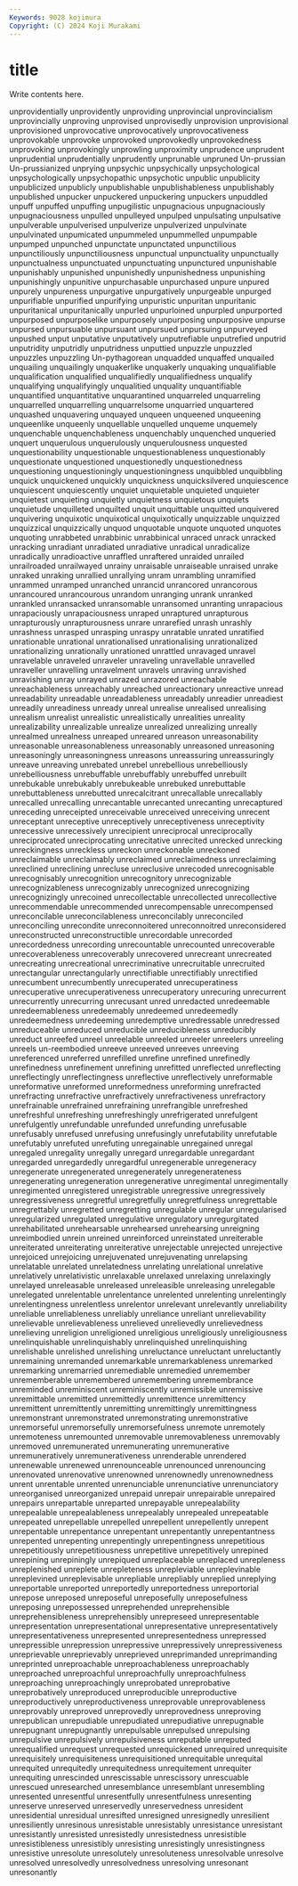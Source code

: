 ```yaml
---
Keywords: 9028 kojimura
Copyright: (C) 2024 Koji Murakami
---
```


# title

Write contents here.



unprovidentially unprovidently unproviding
unprovincial unprovincialism unprovincially unproving unprovised unprovisedly unprovision unprovisional unprovisioned unprovocative
unprovocatively unprovocativeness unprovokable unprovoke unprovoked unprovokedly unprovokedness unprovoking unprovokingly unprowling
unproximity unprudence unprudent unprudential unprudentially unprudently unprunable unpruned Un-prussian Un-prussianized
unprying unpsychic unpsychically unpsychological unpsychologically unpsychopathic unpsychotic unpublic unpublicity unpublicized
unpublicly unpublishable unpublishableness unpublishably unpublished unpucker unpuckered unpuckering unpuckers unpuddled
unpuff unpuffed unpuffing unpugilistic unpugnacious unpugnaciously unpugnaciousness unpulled unpulleyed unpulped
unpulsating unpulsative unpulverable unpulverised unpulverize unpulverized unpulvinate unpulvinated unpumicated unpummeled
unpummelled unpumpable unpumped unpunched unpunctate unpunctated unpunctilious unpunctiliously unpunctiliousness unpunctual
unpunctuality unpunctually unpunctualness unpunctuated unpunctuating unpunctured unpunishable unpunishably unpunished unpunishedly
unpunishedness unpunishing unpunishingly unpunitive unpurchasable unpurchased unpure unpured unpurely unpureness
unpurgative unpurgatively unpurgeable unpurged unpurifiable unpurified unpurifying unpuristic unpuritan unpuritanic
unpuritanical unpuritanically unpurled unpurloined unpurpled unpurported unpurposed unpurposelike unpurposely unpurposing
unpurposive unpurse unpursed unpursuable unpursuant unpursued unpursuing unpurveyed unpushed unput
unputative unputatively unputrefiable unputrefied unputrid unputridity unputridly unputridness unputtied unpuzzle
unpuzzled unpuzzles unpuzzling Un-pythagorean unquadded unquaffed unquailed unquailing unquailingly unquakerlike
unquakerly unquaking unqualifiable unqualification unqualified unqualifiedly unqualifiedness unqualify unqualifying unqualifyingly
unqualitied unquality unquantifiable unquantified unquantitative unquarantined unquarreled unquarreling unquarrelled unquarrelling
unquarrelsome unquarried unquartered unquashed unquavering unquayed unqueen unqueened unqueening unqueenlike
unqueenly unquellable unquelled unqueme unquemely unquenchable unquenchableness unquenchably unquenched unqueried
unquert unquerulous unquerulously unquerulousness unquested unquestionability unquestionable unquestionableness unquestionably unquestionate
unquestioned unquestionedly unquestionedness unquestioning unquestioningly unquestioningness unquibbled unquibbling unquick unquickened
unquickly unquickness unquicksilvered unquiescence unquiescent unquiescently unquiet unquietable unquieted unquieter
unquietest unquieting unquietly unquietness unquietous unquiets unquietude unquilleted unquilted unquit
unquittable unquitted unquivered unquivering unquixotic unquixotical unquixotically unquizzable unquizzed unquizzical
unquizzically unquod unquotable unquote unquoted unquotes unquoting unrabbeted unrabbinic unrabbinical
unraced unrack unracked unracking unradiant unradiated unradiative unradical unradicalize unradically
unradioactive unraffled unraftered unraided unrailed unrailroaded unrailwayed unrainy unraisable unraiseable
unraised unrake unraked unraking unrallied unrallying unram unrambling unramified unrammed
unramped unranched unrancid unrancored unrancorous unrancoured unrancourous unrandom unranging unrank
unranked unrankled unransacked unransomable unransomed unranting unrapacious unrapaciously unrapaciousness unraped
unraptured unrapturous unrapturously unrapturousness unrare unrarefied unrash unrashly unrashness unrasped
unrasping unraspy unratable unrated unratified unrationable unrational unrationalised unrationalising unrationalized
unrationalizing unrationally unrationed unrattled unravaged unravel unravelable unraveled unraveler unraveling
unravellable unravelled unraveller unravelling unravelment unravels unraving unravished unravishing unray
unrayed unrazed unrazored unreachable unreachableness unreachably unreached unreactionary unreactive unread
unreadability unreadable unreadableness unreadably unreadier unreadiest unreadily unreadiness unready unreal
unrealise unrealised unrealising unrealism unrealist unrealistic unrealistically unrealities unreality unrealizability
unrealizable unrealize unrealized unrealizing unreally unrealmed unrealness unreaped unreared unreason
unreasonability unreasonable unreasonableness unreasonably unreasoned unreasoning unreasoningly unreasoningness unreasons unreassuring
unreassuringly unreave unreaving unrebated unrebel unrebellious unrebelliously unrebelliousness unrebuffable unrebuffably
unrebuffed unrebuilt unrebukable unrebukably unrebukeable unrebuked unrebuttable unrebuttableness unrebutted unrecalcitrant
unrecallable unrecallably unrecalled unrecalling unrecantable unrecanted unrecanting unrecaptured unreceding unreceipted
unreceivable unreceived unreceiving unrecent unreceptant unreceptive unreceptively unreceptiveness unreceptivity unrecessive
unrecessively unrecipient unreciprocal unreciprocally unreciprocated unreciprocating unrecitative unrecited unrecked unrecking
unreckingness unreckless unreckon unreckonable unreckoned unreclaimable unreclaimably unreclaimed unreclaimedness unreclaiming
unreclined unreclining unrecluse unreclusive unrecoded unrecognisable unrecognisably unrecognition unrecognitory unrecognizable
unrecognizableness unrecognizably unrecognized unrecognizing unrecognizingly unrecoined unrecollectable unrecollected unrecollective unrecommendable
unrecommended unrecompensable unrecompensed unreconcilable unreconcilableness unreconcilably unreconciled unreconciling unrecondite unreconnoitered
unreconnoitred unreconsidered unreconstructed unreconstructible unrecordable unrecorded unrecordedness unrecording unrecountable unrecounted
unrecoverable unrecoverableness unrecoverably unrecovered unrecreant unrecreated unrecreating unrecreational unrecriminative unrecruitable
unrecruited unrectangular unrectangularly unrectifiable unrectifiably unrectified unrecumbent unrecumbently unrecuperated unrecuperatiness
unrecuperative unrecuperativeness unrecuperatory unrecuring unrecurrent unrecurrently unrecurring unrecusant unred unredacted
unredeemable unredeemableness unredeemably unredeemed unredeemedly unredeemedness unredeeming unredemptive unredressable unredressed
unreduceable unreduced unreducible unreducibleness unreducibly unreduct unreefed unreel unreelable unreeled
unreeler unreelers unreeling unreels un-reembodied unreeve unreeved unreeves unreeving unreferenced
unreferred unrefilled unrefine unrefined unrefinedly unrefinedness unrefinement unrefining unrefitted unreflected
unreflecting unreflectingly unreflectingness unreflective unreflectively unreformable unreformative unreformed unreformedness unreforming
unrefracted unrefracting unrefractive unrefractively unrefractiveness unrefractory unrefrainable unrefrained unrefraining unrefrangible
unrefreshed unrefreshful unrefreshing unrefreshingly unrefrigerated unrefulgent unrefulgently unrefundable unrefunded unrefunding
unrefusable unrefusably unrefused unrefusing unrefusingly unrefutability unrefutable unrefutably unrefuted unrefuting
unregainable unregained unregal unregaled unregality unregally unregard unregardable unregardant unregarded
unregardedly unregardful unregenerable unregeneracy unregenerate unregenerated unregenerately unregenerateness unregenerating unregeneration
unregenerative unregimental unregimentally unregimented unregistered unregistrable unregressive unregressively unregressiveness unregretful
unregretfully unregretfulness unregrettable unregrettably unregretted unregretting unregulable unregular unregularised unregularized
unregulated unregulative unregulatory unregurgitated unrehabilitated unrehearsable unrehearsed unrehearsing unreigning unreimbodied
unrein unreined unreinforced unreinstated unreiterable unreiterated unreiterating unreiterative unrejectable unrejected
unrejective unrejoiced unrejoicing unrejuvenated unrejuvenating unrelapsing unrelatable unrelated unrelatedness unrelating
unrelational unrelative unrelatively unrelativistic unrelaxable unrelaxed unrelaxing unrelaxingly unrelayed unreleasable
unreleased unreleasible unreleasing unrelegable unrelegated unrelentable unrelentance unrelented unrelenting unrelentingly
unrelentingness unrelentless unrelentor unrelevant unrelevantly unreliability unreliable unreliableness unreliably unreliance
unreliant unrelievability unrelievable unrelievableness unrelieved unrelievedly unrelievedness unrelieving unreligion unreligioned
unreligious unreligiously unreligiousness unrelinquishable unrelinquishably unrelinquished unrelinquishing unrelishable unrelished unrelishing
unreluctance unreluctant unreluctantly unremaining unremanded unremarkable unremarkableness unremarked unremarking unremarried
unremediable unremedied unremember unrememberable unremembered unremembering unremembrance unreminded unreminiscent unreminiscently
unremissible unremissive unremittable unremitted unremittedly unremittence unremittency unremittent unremittently unremitting
unremittingly unremittingness unremonstrant unremonstrated unremonstrating unremonstrative unremorseful unremorsefully unremorsefulness unremote
unremotely unremoteness unremounted unremovable unremovableness unremovably unremoved unremunerated unremunerating unremunerative
unremuneratively unremunerativeness unrenderable unrendered unrenewable unrenewed unrenounceable unrenounced unrenouncing unrenovated
unrenovative unrenowned unrenownedly unrenownedness unrent unrentable unrented unrenunciable unrenunciative unrenunciatory
unreorganised unreorganized unrepaid unrepair unrepairable unrepaired unrepairs unrepartable unreparted unrepayable
unrepealability unrepealable unrepealableness unrepealably unrepealed unrepeatable unrepeated unrepellable unrepelled unrepellent
unrepellently unrepent unrepentable unrepentance unrepentant unrepentantly unrepentantness unrepented unrepenting unrepentingly
unrepentingness unrepetitious unrepetitiously unrepetitiousness unrepetitive unrepetitively unrepined unrepining unrepiningly unrepiqued
unreplaceable unreplaced unrepleness unreplenished unreplete unrepleteness unrepleviable unreplevinable unreplevined unreplevisable
unrepliable unrepliably unreplied unreplying unreportable unreported unreportedly unreportedness unreportorial unrepose
unreposed unreposeful unreposefully unreposefulness unreposing unrepossessed unreprehended unreprehensible unreprehensibleness unreprehensibly
unrepreseed unrepresentable unrepresentation unrepresentational unrepresentative unrepresentatively unrepresentativeness unrepresented unrepresentedness unrepressed
unrepressible unrepression unrepressive unrepressively unrepressiveness unreprievable unreprievably unreprieved unreprimanded unreprimanding
unreprinted unreproachable unreproachableness unreproachably unreproached unreproachful unreproachfully unreproachfulness unreproaching unreproachingly
unreprobated unreprobative unreprobatively unreproduced unreproducible unreproductive unreproductively unreproductiveness unreprovable unreprovableness
unreprovably unreproved unreprovedly unreprovedness unreproving unrepublican unrepudiable unrepudiated unrepudiative unrepugnable
unrepugnant unrepugnantly unrepulsable unrepulsed unrepulsing unrepulsive unrepulsively unrepulsiveness unreputable unreputed
unrequalified unrequest unrequested unrequickened unrequired unrequisite unrequisitely unrequisiteness unrequisitioned unrequitable
unrequital unrequited unrequitedly unrequitedness unrequitement unrequiter unrequiting unrescinded unrescissable unrescissory
unrescuable unrescued unresearched unresemblance unresemblant unresembling unresented unresentful unresentfully unresentfulness
unresenting unreserve unreserved unreservedly unreservedness unresident unresidential unresidual unresifted unresigned
unresignedly unresilient unresiliently unresinous unresistable unresistably unresistance unresistant unresistantly unresisted
unresistedly unresistedness unresistible unresistibleness unresistibly unresisting unresistingly unresistingness unresistive unresolute
unresolutely unresoluteness unresolvable unresolve unresolved unresolvedly unresolvedness unresolving unresonant unresonantly
